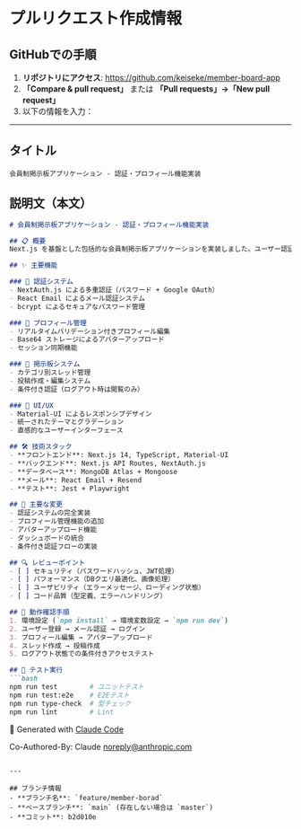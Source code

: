 # プルリクエスト作成情報

## GitHubでの手順

1. **リポジトリにアクセス**: https://github.com/keiseke/member-board-app
2. **「Compare & pull request」** または **「Pull requests」→「New pull request」**
3. 以下の情報を入力：

---

## タイトル
```
会員制掲示板アプリケーション - 認証・プロフィール機能実装
```

## 説明文（本文）
```markdown
# 会員制掲示板アプリケーション - 認証・プロフィール機能実装

## 📋 概要
Next.js を基盤とした包括的な会員制掲示板アプリケーションを実装しました。ユーザー認証、プロフィール管理、掲示板機能を含む完全なWebアプリケーションです。

## ✨ 主要機能

### 🔐 認証システム
- NextAuth.js による多重認証（パスワード + Google OAuth）
- React Email によるメール認証システム
- bcrypt によるセキュアなパスワード管理

### 👤 プロフィール管理
- リアルタイムバリデーション付きプロフィール編集
- Base64 ストレージによるアバターアップロード
- セッション同期機能

### 💬 掲示板システム
- カテゴリ別スレッド管理
- 投稿作成・編集システム
- 条件付き認証（ログアウト時は閲覧のみ）

### 🎨 UI/UX
- Material-UI によるレスポンシブデザイン
- 統一されたテーマとグラデーション
- 直感的なユーザーインターフェース

## 🛠 技術スタック
- **フロントエンド**: Next.js 14, TypeScript, Material-UI
- **バックエンド**: Next.js API Routes, NextAuth.js
- **データベース**: MongoDB Atlas + Mongoose
- **メール**: React Email + Resend
- **テスト**: Jest + Playwright

## 📁 主要な変更
- 認証システムの完全実装
- プロフィール管理機能の追加
- アバターアップロード機能
- ダッシュボードの統合
- 条件付き認証フローの実装

## 🔍 レビューポイント
- [ ] セキュリティ（パスワードハッシュ、JWT処理）
- [ ] パフォーマンス（DBクエリ最適化、画像処理）
- [ ] ユーザビリティ（エラーメッセージ、ローディング状態）
- [ ] コード品質（型定義、エラーハンドリング）

## 📱 動作確認手順
1. 環境設定 (`npm install` → 環境変数設定 → `npm run dev`)
2. ユーザー登録 → メール認証 → ログイン
3. プロフィール編集 → アバターアップロード
4. スレッド作成 → 投稿作成
5. ログアウト状態での条件付きアクセステスト

## 🧪 テスト実行
```bash
npm run test        # ユニットテスト
npm run test:e2e    # E2Eテスト
npm run type-check  # 型チェック
npm run lint        # Lint
```

🤖 Generated with [Claude Code](https://claude.ai/code)

Co-Authored-By: Claude <noreply@anthropic.com>
```

---

## ブランチ情報
- **ブランチ名**: `feature/member-borad`
- **ベースブランチ**: `main` (存在しない場合は `master`)
- **コミット**: b2d010e